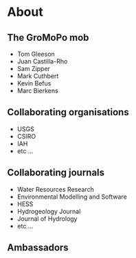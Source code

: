 # About

## The GroMoPo mob

- Tom Gleeson
- Juan Castilla-Rho
- Sam Zipper
- Mark Cuthbert
- Kevin Befus
- Marc Bierkens

## Collaborating organisations

- USGS
- CSIRO
- IAH
- etc ...

## Collaborating journals

- Water Resources Research
- Environmental Modelling and Software
- HESS
- Hydrogeology Journal
- Journal of Hydrology
- etc ...

## Ambassadors



